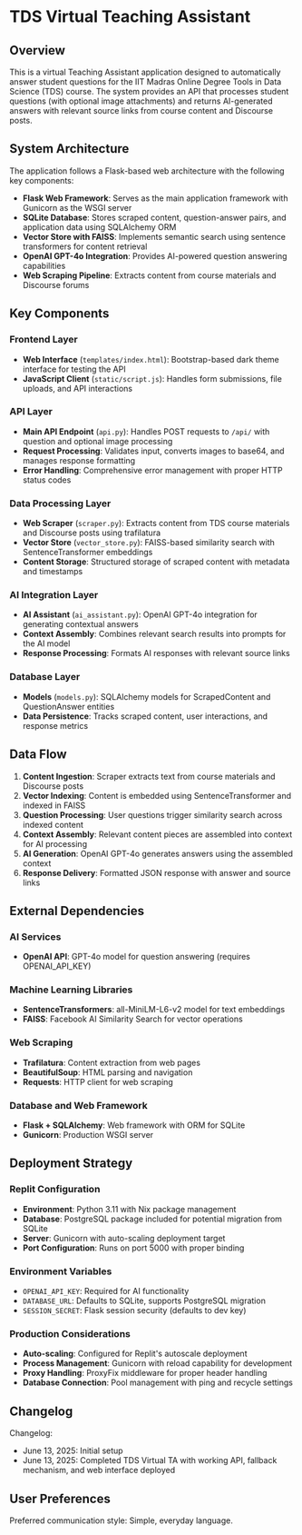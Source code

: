 # TDS Virtual Teaching Assistant

## Overview

This is a virtual Teaching Assistant application designed to automatically answer student questions for the IIT Madras Online Degree Tools in Data Science (TDS) course. The system provides an API that processes student questions (with optional image attachments) and returns AI-generated answers with relevant source links from course content and Discourse posts.

## System Architecture

The application follows a Flask-based web architecture with the following key components:

- **Flask Web Framework**: Serves as the main application framework with Gunicorn as the WSGI server
- **SQLite Database**: Stores scraped content, question-answer pairs, and application data using SQLAlchemy ORM
- **Vector Store with FAISS**: Implements semantic search using sentence transformers for content retrieval
- **OpenAI GPT-4o Integration**: Provides AI-powered question answering capabilities
- **Web Scraping Pipeline**: Extracts content from course materials and Discourse forums

## Key Components

### Frontend Layer
- **Web Interface** (`templates/index.html`): Bootstrap-based dark theme interface for testing the API
- **JavaScript Client** (`static/script.js`): Handles form submissions, file uploads, and API interactions

### API Layer
- **Main API Endpoint** (`api.py`): Handles POST requests to `/api/` with question and optional image processing
- **Request Processing**: Validates input, converts images to base64, and manages response formatting
- **Error Handling**: Comprehensive error management with proper HTTP status codes

### Data Processing Layer
- **Web Scraper** (`scraper.py`): Extracts content from TDS course materials and Discourse posts using trafilatura
- **Vector Store** (`vector_store.py`): FAISS-based similarity search with SentenceTransformer embeddings
- **Content Storage**: Structured storage of scraped content with metadata and timestamps

### AI Integration Layer
- **AI Assistant** (`ai_assistant.py`): OpenAI GPT-4o integration for generating contextual answers
- **Context Assembly**: Combines relevant search results into prompts for the AI model
- **Response Processing**: Formats AI responses with relevant source links

### Database Layer
- **Models** (`models.py`): SQLAlchemy models for ScrapedContent and QuestionAnswer entities
- **Data Persistence**: Tracks scraped content, user interactions, and response metrics

## Data Flow

1. **Content Ingestion**: Scraper extracts text from course materials and Discourse posts
2. **Vector Indexing**: Content is embedded using SentenceTransformer and indexed in FAISS
3. **Question Processing**: User questions trigger similarity search across indexed content
4. **Context Assembly**: Relevant content pieces are assembled into context for AI processing
5. **AI Generation**: OpenAI GPT-4o generates answers using the assembled context
6. **Response Delivery**: Formatted JSON response with answer and source links

## External Dependencies

### AI Services
- **OpenAI API**: GPT-4o model for question answering (requires OPENAI_API_KEY)

### Machine Learning Libraries
- **SentenceTransformers**: all-MiniLM-L6-v2 model for text embeddings
- **FAISS**: Facebook AI Similarity Search for vector operations

### Web Scraping
- **Trafilatura**: Content extraction from web pages
- **BeautifulSoup**: HTML parsing and navigation
- **Requests**: HTTP client for web scraping

### Database and Web Framework
- **Flask + SQLAlchemy**: Web framework with ORM for SQLite
- **Gunicorn**: Production WSGI server

## Deployment Strategy

### Replit Configuration
- **Environment**: Python 3.11 with Nix package management
- **Database**: PostgreSQL package included for potential migration from SQLite
- **Server**: Gunicorn with auto-scaling deployment target
- **Port Configuration**: Runs on port 5000 with proper binding

### Environment Variables
- `OPENAI_API_KEY`: Required for AI functionality
- `DATABASE_URL`: Defaults to SQLite, supports PostgreSQL migration
- `SESSION_SECRET`: Flask session security (defaults to dev key)

### Production Considerations
- **Auto-scaling**: Configured for Replit's autoscale deployment
- **Process Management**: Gunicorn with reload capability for development
- **Proxy Handling**: ProxyFix middleware for proper header handling
- **Database Connection**: Pool management with ping and recycle settings

## Changelog

Changelog:
- June 13, 2025: Initial setup
- June 13, 2025: Completed TDS Virtual TA with working API, fallback mechanism, and web interface deployed

## User Preferences

Preferred communication style: Simple, everyday language.